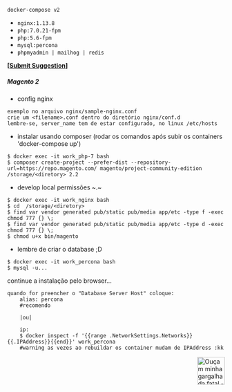```
docker-compose v2
```
- `nginx:1.13.8`
- `php:7.0.21-fpm`
- `php:5.6-fpm`
- `mysql:percona`
- `phpmyadmin | mailhog | redis`

**[[Submit Suggestion](https://github.com/kistters/DevOps-Php-MySQL-Tools/issues/new)]**

##### Magento 2

- config nginx
```
exemplo no arquivo nginx/sample-nginx.conf
crie um <filename>.conf dentro do diretório nginx/conf.d
lembre-se, server_name tem de estar configurado, no linux /etc/hosts
```
- instalar usando composer (rodar os comandos após subir os containers 'docker-compose up')
```
$ docker exec -it work_php-7 bash
$ composer create-project --prefer-dist --repository-url=https://repo.magento.com/ magento/project-community-edition /storage/<diretory> 2.2
```
- develop local permissões ~.~
```
$ docker exec -it work_nginx bash
$ cd  /storage/<diretory>
$ find var vendor generated pub/static pub/media app/etc -type f -exec chmod 777 {} \;
$ find var vendor generated pub/static pub/media app/etc -type d -exec chmod 777 {} \;
$ chmod u+x bin/magento
```
- lembre de criar o database ;D
```
$ docker exec -it work_percona bash
$ mysql -u...
```
continue a instalação pelo browser...
```
quando for preencher o "Database Server Host" coloque:
    alias: percona
    #recomendo
    
    |ou|
    
    ip: 
    $ docker inspect -f '{{range .NetworkSettings.Networks}}{{.IPAddress}}{{end}}' work_percona
    #warning as vezes ao rebuildar os container mudam de IPAddress :kk 
```

<img align="right" src="https://github.com/kistters/Magento2_DevOps/blob/master/.files/mau-mau.png" width="64" height="64" title="Ouçam minha gargalhada fatal - hihihahaha"/>
